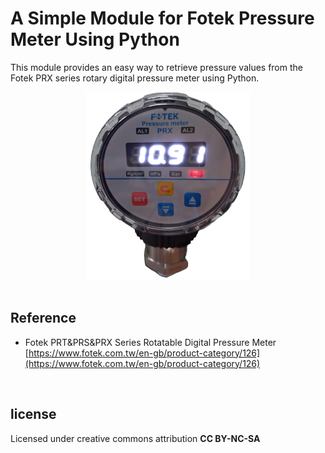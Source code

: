 # A Simple Module for Fotek Pressure Meter Using Python
This module provides an easy way to retrieve pressure values from the Fotek PRX series rotary digital pressure meter using Python.

<center><img src= ./img/meter.png height=300 /></center>
<br>

## Reference
* Fotek PRT&PRS&PRX Series Rotatable Digital Pressure Meter<br>
[https://www.fotek.com.tw/en-gb/product-category/126](https://www.fotek.com.tw/en-gb/product-category/126)
<br>

## license
Licensed under creative commons attribution __CC BY-NC-SA__
